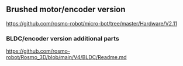 
## Brushed motor/encoder version

https://github.com/rosmo-robot/micro-bot/tree/master/Hardware/V2.11

### BLDC/encoder version additional parts

https://github.com/rosmo-robot/Rosmo_3D/blob/main/V4/BLDC/Readme.md



